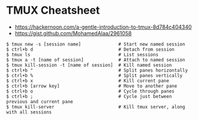 # TMUX Cheatsheet

* https://hackernoon.com/a-gentle-introduction-to-tmux-8d784c404340
* https://gist.github.com/MohamedAlaa/2961058

```Shell
$ tmux new -s [session name]              # Start new named session
$ ctrl+b d                                # Detach from session
$ tmux ls                                 # List sessions
$ tmux a -t [name of session]             # Attach to named session
$ tmux kill-session -t [name of session]  # Kill named session
$ ctrl+b "                                # Split panes horizontally
$ ctrl+b %                                # Split panes vertically
$ ctrl+b x                                # Kill current pane
$ ctrl+b [arrow key]                      # Move to another pane
$ ctrl+b o                                # Cycle through panes
$ ctrl+b ;                                # Cycle just between previous and current pane
$ tmux kill-server                        # Kill tmux server, along with all sessions
```

